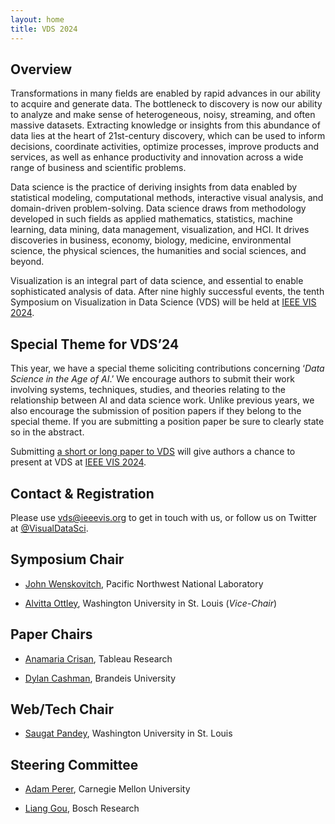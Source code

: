 ```yaml
---
layout: home
title: VDS 2024
---
```


## Overview

Transformations in many fields are enabled by rapid advances in our ability to acquire and generate data. The bottleneck to discovery is now our ability to analyze and make sense of heterogeneous, noisy, streaming, and often massive datasets. Extracting knowledge or insights from this abundance of data lies at the heart of 21st-century discovery, which can be used to inform decisions, coordinate activities, optimize processes, improve products and services, as well as enhance productivity and innovation across a wide range of business and scientific problems.

Data science is the practice of deriving insights from data enabled by statistical modeling, computational methods, interactive visual analysis, and domain-driven problem-solving. Data science draws from methodology developed in such fields as applied mathematics, statistics, machine learning, data mining, data management, visualization, and HCI. It drives discoveries in business, economy, biology, medicine, environmental science, the physical sciences, the humanities and social sciences, and beyond.

Visualization is an integral part of data science, and essential to enable sophisticated analysis of data. After nine highly successful events, the tenth Symposium on Visualization in Data Science (VDS) will be held at [IEEE VIS 2024](https://ieeevis.org/year/2024/welcome). 

## Special Theme for VDS’24
This year, we have a special theme soliciting contributions concerning ‘*Data Science in the Age of AI*.’  We encourage authors to submit their work involving systems, techniques, studies, and theories relating to the relationship between AI and data science work. Unlike previous years, we also encourage the submission of position papers if they belong to the special theme. If you are submitting a position paper be sure to clearly state so in the abstract.

Submitting [a short or long paper to VDS](http://www.visualdatascience.org/2024/cfp/) will give authors a chance to present at VDS at  [IEEE VIS 2024](https://ieeevis.org/year/2024/welcome).  


## Contact & Registration

Please use [vds@ieeevis.org](mailto:vds@ieeevis.org) to get in touch with us, or follow us on Twitter at [@VisualDataSci](https://twitter.com/VisualDataSci).

## Symposium Chair

- [John Wenskovitch](https://johnwenskovitch.com/), Pacific Northwest National Laboratory

- [Alvitta Ottley](http://visualdata.wustl.edu), Washington University in St. Louis (*Vice-Chair*)

## Paper Chairs

- [Anamaria Crisan](https://amcrisan.github.io/), Tableau Research

- [Dylan Cashman](https://dylancashman.github.io/), Brandeis University

## Web/Tech Chair

- [Saugat Pandey](https://iamsaugatpandey.github.io/), Washington University in St. Louis

## Steering Committee

- [Adam Perer](http://perer.org/), Carnegie Mellon University 

- [Liang Gou](https://scholar.google.com/citations?user=x3VK0fAAAAAJ&hl=en), Bosch Research 
